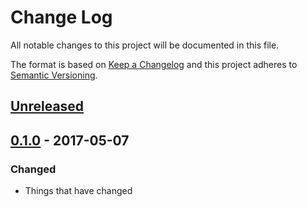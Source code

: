 # Change Log
All notable changes to this project will be documented in this file.

The format is based on [Keep a Changelog](http://keepachangelog.com/)
and this project adheres to [Semantic Versioning](http://semver.org/).


## [Unreleased][]

## [0.1.0][] - 2017-05-07
### Changed
- Things that have changed


[Unreleased]: https://github.com/madou/react-scroll-paginator/compare/v0.1.0...HEAD
[0.1.0]: https://github.com/madou/react-scroll-paginator/tree/v0.1.0